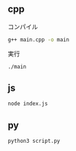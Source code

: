 ## cpp

コンパイル
``` sh
g++ main.cpp -o main
```
実行
``` sh
./main
```

## js
``` sh
node index.js
```

## py
``` sh
python3 script.py
```
